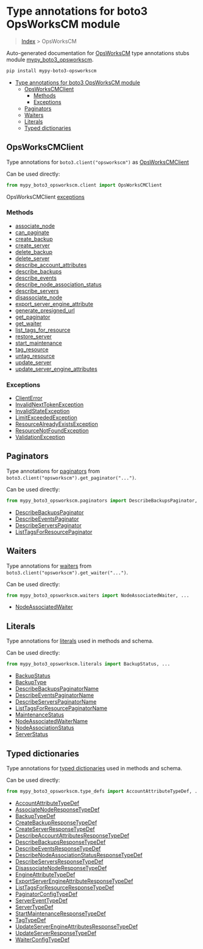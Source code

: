 # Type annotations for boto3 OpsWorksCM module

> [Index](../README.md) > OpsWorksCM

Auto-generated documentation for [OpsWorksCM](https://boto3.amazonaws.com/v1/documentation/api/latest/reference/services/opsworkscm.html#OpsWorksCM)
type annotations stubs module [mypy_boto3_opsworkscm](https://pypi.org/project/mypy-boto3-opsworkscm/).

```bash
pip install mypy-boto3-opsworkscm
```

- [Type annotations for boto3 OpsWorksCM module](#type-annotations-for-boto3-opsworkscm-module)
  - [OpsWorksCMClient](#opsworkscmclient)
    - [Methods](#methods)
    - [Exceptions](#exceptions)
  - [Paginators](#paginators)
  - [Waiters](#waiters)
  - [Literals](#literals)
  - [Typed dictionaries](#typed-dictionaries)

## OpsWorksCMClient

Type annotations for  `boto3.client("opsworkscm")` as [OpsWorksCMClient](./client.md)

Can be used directly:

```python
from mypy_boto3_opsworkscm.client import OpsWorksCMClient
```


OpsWorksCMClient [exceptions](./client.md#exceptions)



### Methods
- [associate_node](./client.md#associate-node)
- [can_paginate](./client.md#can-paginate)
- [create_backup](./client.md#create-backup)
- [create_server](./client.md#create-server)
- [delete_backup](./client.md#delete-backup)
- [delete_server](./client.md#delete-server)
- [describe_account_attributes](./client.md#describe-account-attributes)
- [describe_backups](./client.md#describe-backups)
- [describe_events](./client.md#describe-events)
- [describe_node_association_status](./client.md#describe-node-association-status)
- [describe_servers](./client.md#describe-servers)
- [disassociate_node](./client.md#disassociate-node)
- [export_server_engine_attribute](./client.md#export-server-engine-attribute)
- [generate_presigned_url](./client.md#generate-presigned-url)
- [get_paginator](./client.md#get-paginator)
- [get_waiter](./client.md#get-waiter)
- [list_tags_for_resource](./client.md#list-tags-for-resource)
- [restore_server](./client.md#restore-server)
- [start_maintenance](./client.md#start-maintenance)
- [tag_resource](./client.md#tag-resource)
- [untag_resource](./client.md#untag-resource)
- [update_server](./client.md#update-server)
- [update_server_engine_attributes](./client.md#update-server-engine-attributes)




### Exceptions
- [ClientError](./client.md#clienterror)
- [InvalidNextTokenException](./client.md#invalidnexttokenexception)
- [InvalidStateException](./client.md#invalidstateexception)
- [LimitExceededException](./client.md#limitexceededexception)
- [ResourceAlreadyExistsException](./client.md#resourcealreadyexistsexception)
- [ResourceNotFoundException](./client.md#resourcenotfoundexception)
- [ValidationException](./client.md#validationexception)






## Paginators

Type annotations for [paginators](./paginators.md) from `boto3.client("opsworkscm").get_paginator("...")`.

Can be used directly:

```python
from mypy_boto3_opsworkscm.paginators import DescribeBackupsPaginator, ...
```

- [DescribeBackupsPaginator](./paginators.md#describebackupspaginator)
- [DescribeEventsPaginator](./paginators.md#describeeventspaginator)
- [DescribeServersPaginator](./paginators.md#describeserverspaginator)
- [ListTagsForResourcePaginator](./paginators.md#listtagsforresourcepaginator)




## Waiters

Type annotations for [waiters](./waiters.md) from `boto3.client("opsworkscm").get_waiter("...")`.

Can be used directly:

```python
from mypy_boto3_opsworkscm.waiters import NodeAssociatedWaiter, ...
```

- [NodeAssociatedWaiter](./waiters.md#nodeassociatedwaiter)




## Literals

Type annotations for [literals](./literals.md) used in methods and schema.

Can be used directly:

```python
from mypy_boto3_opsworkscm.literals import BackupStatus, ...
```

- [BackupStatus](./literals.md#backupstatus)
- [BackupType](./literals.md#backuptype)
- [DescribeBackupsPaginatorName](./literals.md#describebackupspaginatorname)
- [DescribeEventsPaginatorName](./literals.md#describeeventspaginatorname)
- [DescribeServersPaginatorName](./literals.md#describeserverspaginatorname)
- [ListTagsForResourcePaginatorName](./literals.md#listtagsforresourcepaginatorname)
- [MaintenanceStatus](./literals.md#maintenancestatus)
- [NodeAssociatedWaiterName](./literals.md#nodeassociatedwaitername)
- [NodeAssociationStatus](./literals.md#nodeassociationstatus)
- [ServerStatus](./literals.md#serverstatus)




## Typed dictionaries


Type annotations for [typed dictionaries](./type_defs.md) used in methods and schema.

Can be used directly:

```python
from mypy_boto3_opsworkscm.type_defs import AccountAttributeTypeDef, ...
```

- [AccountAttributeTypeDef](./type_defs.md#accountattributetypedef)
- [AssociateNodeResponseTypeDef](./type_defs.md#associatenoderesponsetypedef)
- [BackupTypeDef](./type_defs.md#backuptypedef)
- [CreateBackupResponseTypeDef](./type_defs.md#createbackupresponsetypedef)
- [CreateServerResponseTypeDef](./type_defs.md#createserverresponsetypedef)
- [DescribeAccountAttributesResponseTypeDef](./type_defs.md#describeaccountattributesresponsetypedef)
- [DescribeBackupsResponseTypeDef](./type_defs.md#describebackupsresponsetypedef)
- [DescribeEventsResponseTypeDef](./type_defs.md#describeeventsresponsetypedef)
- [DescribeNodeAssociationStatusResponseTypeDef](./type_defs.md#describenodeassociationstatusresponsetypedef)
- [DescribeServersResponseTypeDef](./type_defs.md#describeserversresponsetypedef)
- [DisassociateNodeResponseTypeDef](./type_defs.md#disassociatenoderesponsetypedef)
- [EngineAttributeTypeDef](./type_defs.md#engineattributetypedef)
- [ExportServerEngineAttributeResponseTypeDef](./type_defs.md#exportserverengineattributeresponsetypedef)
- [ListTagsForResourceResponseTypeDef](./type_defs.md#listtagsforresourceresponsetypedef)
- [PaginatorConfigTypeDef](./type_defs.md#paginatorconfigtypedef)
- [ServerEventTypeDef](./type_defs.md#servereventtypedef)
- [ServerTypeDef](./type_defs.md#servertypedef)
- [StartMaintenanceResponseTypeDef](./type_defs.md#startmaintenanceresponsetypedef)
- [TagTypeDef](./type_defs.md#tagtypedef)
- [UpdateServerEngineAttributesResponseTypeDef](./type_defs.md#updateserverengineattributesresponsetypedef)
- [UpdateServerResponseTypeDef](./type_defs.md#updateserverresponsetypedef)
- [WaiterConfigTypeDef](./type_defs.md#waiterconfigtypedef)
